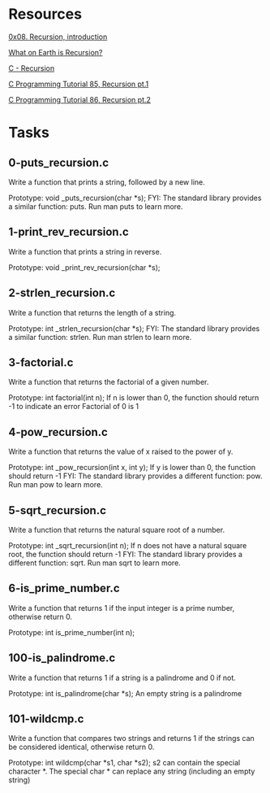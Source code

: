 # Resources #
[0x08. Recursion, introduction](https://s3.amazonaws.com/alx-intranet.hbtn.io/uploads/misc/2021/1/2818ba6f14f644b871dcbd746925fa15b8cd5937.pdf?X-Amz-Algorithm=AWS4-HMAC-SHA256&X-Amz-Credential=AKIARDDGGGOU65GPZGY3%2F20210915%2Fus-east-1%2Fs3%2Faws4_request&X-Amz-Date=20210915T192813Z&X-Amz-Expires=86400&X-Amz-SignedHeaders=host&X-Amz-Signature=8cd7eb747da47c739426b89ae31dcc44cd9bb1e8d7df806011a2637e8c9b23e0)

[What on Earth is Recursion?](https://www.youtube.com/watch?v=Mv9NEXX1VHc)

[C - Recursion](https://www.tutorialspoint.com/cprogramming/c_recursion.htm)

[C Programming Tutorial 85, Recursion pt.1](https://www.youtube.com/watch?v=XGxbXMP6k8k)

[C Programming Tutorial 86, Recursion pt.2](https://www.youtube.com/watch?v=7XiIS6HobNs)


# Tasks #
## 0-puts_recursion.c ##
Write a function that prints a string, followed by a new line.

Prototype: void _puts_recursion(char *s);
FYI: The standard library provides a similar function: puts. Run man puts to learn more.

## 1-print_rev_recursion.c ##
Write a function that prints a string in reverse.

Prototype: void _print_rev_recursion(char *s);

## 2-strlen_recursion.c ##
Write a function that returns the length of a string.

Prototype: int _strlen_recursion(char *s);
FYI: The standard library provides a similar function: strlen. Run man strlen to learn more.

## 3-factorial.c ##
Write a function that returns the factorial of a given number.

Prototype: int factorial(int n);
If n is lower than 0, the function should return -1 to indicate an error
Factorial of 0 is 1

## 4-pow_recursion.c ##
Write a function that returns the value of x raised to the power of y.

Prototype: int _pow_recursion(int x, int y);
If y is lower than 0, the function should return -1
FYI: The standard library provides a different function: pow. Run man pow to learn more.

## 5-sqrt_recursion.c ##
Write a function that returns the natural square root of a number.

Prototype: int _sqrt_recursion(int n);
If n does not have a natural square root, the function should return -1
FYI: The standard library provides a different function: sqrt. Run man sqrt to learn more.

## 6-is_prime_number.c ##
Write a function that returns 1 if the input integer is a prime number, otherwise return 0.

Prototype: int is_prime_number(int n);

## 100-is_palindrome.c ##
Write a function that returns 1 if a string is a palindrome and 0 if not.

Prototype: int is_palindrome(char *s);
An empty string is a palindrome

## 101-wildcmp.c ##
Write a function that compares two strings and returns 1 if the strings can be considered identical, otherwise return 0.

Prototype: int wildcmp(char *s1, char *s2);
s2 can contain the special character *.
The special char * can replace any string (including an empty string)

